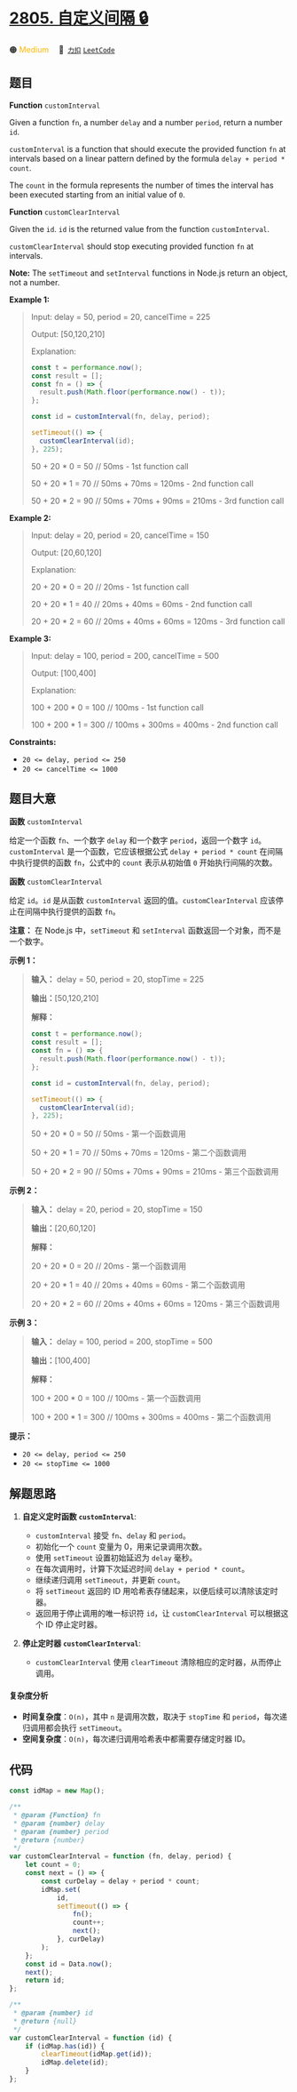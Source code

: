 # [2805. 自定义间隔 🔒](https://2xiao.github.io/leetcode-js/problem/2805.html)

🟠 <font color=#ffb800>Medium</font>&emsp; 🔗&ensp;[`力扣`](https://leetcode.cn/problems/custom-interval) [`LeetCode`](https://leetcode.com/problems/custom-interval)

## 题目

**Function** `customInterval`

Given a function `fn`, a number `delay` and a number `period`, return a number
`id`.

`customInterval` is a function that should execute the provided function `fn`
at intervals based on a linear pattern defined by the formula `delay + period * count`.

The `count` in the formula represents the number of times the interval has
been executed starting from an initial value of `0`.

**Function** `customClearInterval`

Given the `id`. `id` is the returned value from the function `customInterval`.

`customClearInterval` should stop executing provided function `fn` at
intervals.

**Note:** The `setTimeout` and `setInterval` functions in Node.js return an
object, not a number.

**Example 1:**

> Input: delay = 50, period = 20, cancelTime = 225
>
> Output: [50,120,210]
>
> Explanation:
>
> ```js
> const t = performance.now();
> const result = [];
> const fn = () => {
> 	result.push(Math.floor(performance.now() - t));
> };
>
> const id = customInterval(fn, delay, period);
>
> setTimeout(() => {
> 	customClearInterval(id);
> }, 225);
> ```
>
> 50 + 20 \* 0 = 50 // 50ms - 1st function call
>
> 50 + 20 \* 1 = 70 // 50ms + 70ms = 120ms - 2nd function call
>
> 50 + 20 \* 2 = 90 // 50ms + 70ms + 90ms = 210ms - 3rd function call

**Example 2:**

> Input: delay = 20, period = 20, cancelTime = 150
>
> Output: [20,60,120]
>
> Explanation:
>
> 20 + 20 \* 0 = 20 // 20ms - 1st function call
>
> 20 + 20 \* 1 = 40 // 20ms + 40ms = 60ms - 2nd function call
>
> 20 + 20 \* 2 = 60 // 20ms + 40ms + 60ms = 120ms - 3rd function call

**Example 3:**

> Input: delay = 100, period = 200, cancelTime = 500
>
> Output: [100,400]
>
> Explanation:
>
> 100 + 200 \* 0 = 100 // 100ms - 1st function call
>
> 100 + 200 \* 1 = 300 // 100ms + 300ms = 400ms - 2nd function call

**Constraints:**

- `20 <= delay, period <= 250`
- `20 <= cancelTime <= 1000`

## 题目大意

**函数** `customInterval`

给定一个函数 `fn`、一个数字 `delay` 和一个数字 `period`，返回一个数字 `id`。`customInterval`
是一个函数，它应该根据公式 `delay + period * count` 在间隔中执行提供的函数 `fn`，公式中的 `count` 表示从初始值
`0` 开始执行间隔的次数。

**函数** `customClearInterval`

给定 `id`。`id` 是从函数 `customInterval` 返回的值。`customClearInterval` 应该停止在间隔中执行提供的函数
`fn`。

**注意：** 在 Node.js 中，`setTimeout` 和 `setInterval` 函数返回一个对象，而不是一个数字。

**示例 1：**

> **输入：** delay = 50, period = 20, stopTime = 225
>
> **输出：**[50,120,210]
>
> **解释：**
>
> ```js
> const t = performance.now();
> const result = [];
> const fn = () => {
> 	result.push(Math.floor(performance.now() - t));
> };
>
> const id = customInterval(fn, delay, period);
>
> setTimeout(() => {
> 	customClearInterval(id);
> }, 225);
> ```
>
> 50 + 20 \* 0 = 50 // 50ms - 第一个函数调用
>
> 50 + 20 \* 1 = 70 // 50ms + 70ms = 120ms - 第二个函数调用
>
> 50 + 20 \* 2 = 90 // 50ms + 70ms + 90ms = 210ms - 第三个函数调用

**示例 2：**

> **输入：** delay = 20, period = 20, stopTime = 150
>
> **输出：**[20,60,120]
>
> **解释：**
>
> 20 + 20 \* 0 = 20 // 20ms - 第一个函数调用
>
> 20 + 20 \* 1 = 40 // 20ms + 40ms = 60ms - 第二个函数调用
>
> 20 + 20 \* 2 = 60 // 20ms + 40ms + 60ms = 120ms - 第三个函数调用

**示例 3：**

> **输入：** delay = 100, period = 200, stopTime = 500
>
> **输出：**[100,400]
>
> **解释：**
>
> 100 + 200 \* 0 = 100 // 100ms - 第一个函数调用
>
> 100 + 200 \* 1 = 300 // 100ms + 300ms = 400ms - 第二个函数调用

**提示：**

- `20 <= delay, period <= 250`
- `20 <= stopTime <= 1000`

## 解题思路

1. **自定义定时函数 `customInterval`**:

   - `customInterval` 接受 `fn`、`delay` 和 `period`。
   - 初始化一个 `count` 变量为 0，用来记录调用次数。
   - 使用 `setTimeout` 设置初始延迟为 `delay` 毫秒。
   - 在每次调用时，计算下次延迟时间 `delay + period * count`。
   - 继续递归调用 `setTimeout`，并更新 `count`。
   - 将 `setTimeout` 返回的 ID 用哈希表存储起来，以便后续可以清除该定时器。
   - 返回用于停止调用的唯一标识符 `id`，让 `customClearInterval` 可以根据这个 ID 停止定时器。

2. **停止定时器 `customClearInterval`**:

   - `customClearInterval` 使用 `clearTimeout` 清除相应的定时器，从而停止调用。

#### 复杂度分析

- **时间复杂度**：`O(n)`，其中 `n` 是调用次数，取决于 `stopTime` 和 `period`，每次递归调用都会执行 `setTimeout`。
- **空间复杂度**：`O(n)`，每次递归调用哈希表中都需要存储定时器 ID。

## 代码

```javascript
const idMap = new Map();

/**
 * @param {Function} fn
 * @param {number} delay
 * @param {number} period
 * @return {number}
 */
var customClearInterval = function (fn, delay, period) {
	let count = 0;
	const next = () => {
		const curDelay = delay + period * count;
		idMap.set(
			id,
			setTimeout(() => {
				fn();
				count++;
				next();
			}, curDelay)
		);
	};
	const id = Data.now();
	next();
	return id;
};

/**
 * @param {number} id
 * @return {null}
 */
var customClearInterval = function (id) {
	if (idMap.has(id)) {
		clearTimeout(idMap.get(id));
		idMap.delete(id);
	}
};
```
